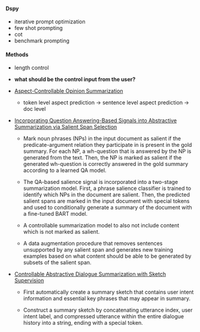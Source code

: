 #### Dspy

- iterative prompt optimization
- few shot prompting
- cot
- benchmark prompting


#### Methods

- length control

- **what should be the control input from the user?**

- [Aspect-Controllable Opinion Summarization](https://aclanthology.org/2021.emnlp-main.528.pdf)
    - token level aspect prediction -> sentence level aspect prediction -> doc level 

- [Incorporating Question Answering-Based Signals into Abstractive Summarization via Salient Span Selection](https://aclanthology.org/2023.eacl-main.42.pdf)
    - Mark noun phrases (NPs) in the input document as salient if the predicate-argument relation they participate in is present in the gold summary. For each NP, a wh-question that is answered by the NP is generated from the text. Then, the NP is marked as salient if the generated wh-question is correctly answered in the gold summary according to a learned QA model.
    
    - The QA-based salience signal is incorporated into a two-stage summarization model. First, a phrase salience classifier is trained to identify which NPs in the document are salient. Then, the predicted salient spans are marked in the input document with special tokens and used to conditionally generate a summary of the document with a fine-tuned BART model.

    - A controllable summarization model to also not include content which is not marked as salient.

    - A data augmentation procedure that removes sentences unsupported by any salient span and generates new training examples based on what content should be able to be generated by subsets of the salient span.

- [Controllable Abstractive Dialogue Summarization with Sketch Supervision](https://aclanthology.org/2021.findings-acl.454.pdf)
    - First automatically create a summary sketch that contains user intent information and essential key phrases that may appear in summary.

    - Construct a summary sketch by concatenating utterance index, user intent label, and compressed utterance within the entire dialogue history into a string, ending with a special token.